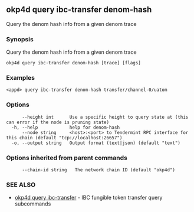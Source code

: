 ## okp4d query ibc-transfer denom-hash

Query the denom hash info from a given denom trace

### Synopsis

Query the denom hash info from a given denom trace

```
okp4d query ibc-transfer denom-hash [trace] [flags]
```

### Examples

```
<appd> query ibc-transfer denom-hash transfer/channel-0/uatom
```

### Options

```
      --height int      Use a specific height to query state at (this can error if the node is pruning state)
  -h, --help            help for denom-hash
      --node string     <host>:<port> to Tendermint RPC interface for this chain (default "tcp://localhost:26657")
  -o, --output string   Output format (text|json) (default "text")
```

### Options inherited from parent commands

```
      --chain-id string   The network chain ID (default "okp4d")
```

### SEE ALSO

* [okp4d query ibc-transfer](okp4d_query_ibc-transfer.md)	 - IBC fungible token transfer query subcommands

